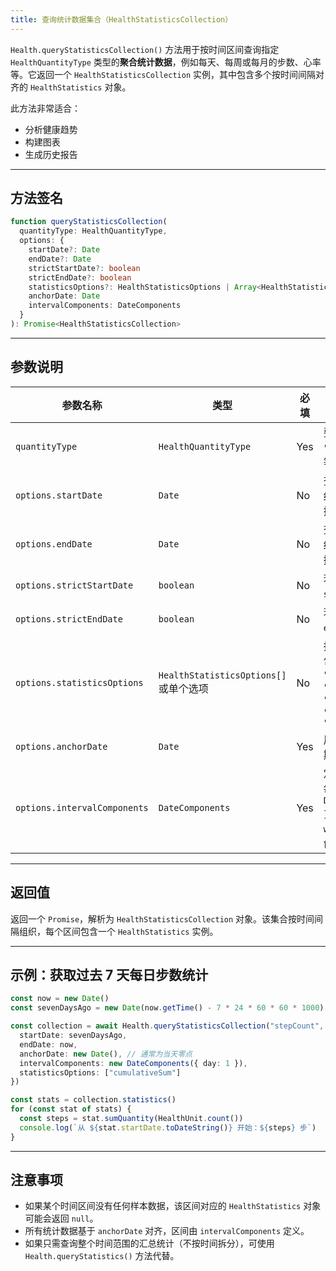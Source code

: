 ```yaml
---
title: 查询统计数据集合（HealthStatisticsCollection）
---
```

`Health.queryStatisticsCollection()` 方法用于按时间区间查询指定 `HealthQuantityType` 类型的**聚合统计数据**，例如每天、每周或每月的步数、心率等。它返回一个 `HealthStatisticsCollection` 实例，其中包含多个按时间间隔对齐的 `HealthStatistics` 对象。

此方法非常适合：

* 分析健康趋势
* 构建图表
* 生成历史报告

---

## 方法签名

```ts
function queryStatisticsCollection(
  quantityType: HealthQuantityType,
  options: {
    startDate?: Date
    endDate?: Date
    strictStartDate?: boolean
    strictEndDate?: boolean
    statisticsOptions?: HealthStatisticsOptions | Array<HealthStatisticsOptions>
    anchorDate: Date
    intervalComponents: DateComponents
  }
): Promise<HealthStatisticsCollection>
```

---

## 参数说明

| 参数名称                         | 类型                                | 必填  | 说明                                                                                                                                                                        |
| ---------------------------- | --------------------------------- | --- | ------------------------------------------------------------------------------------------------------------------------------------------------------------------------- |
| `quantityType`               | `HealthQuantityType`              | Yes | 要查询的健康数据类型，如 `"stepCount"`、`"heartRate"` 等                                                                                                                                |
| `options.startDate`          | `Date`                            | No  | 查询范围的起始日期，查询结果不包含此日期之前的数据                                                                                                                                                 |
| `options.endDate`            | `Date`                            | No  | 查询范围的结束日期，查询结果不包含此日期之后的数据                                                                                                                                                 |
| `options.strictStartDate`    | `boolean`                         | No  | 若为 `true`，仅包含精确从 `startDate` 开始的区间                                                                                                                                        |
| `options.strictEndDate`      | `boolean`                         | No  | 若为 `true`，仅包含精确在 `endDate` 结束的区间                                                                                                                                          |
| `options.statisticsOptions`  | `HealthStatisticsOptions[]` 或单个选项 | No  | 指定要计算的统计类型，可包含： `"cumulativeSum"`, `"discreteAverage"`, `"discreteMin"`, `"discreteMax"`, `"mostRecent"`, `"duration"`, `"separateBySource"` |
| `options.anchorDate`         | `Date`                            | Yes | 用于对齐时间间隔的锚点日期，通常设为当天零点                                                                                                                                                    |
| `options.intervalComponents` | `DateComponents`                  | Yes | 定义时间间隔，例如每日、每周等。通过 `new DateComponents({ day: 1 })`、`new DateComponents({ weekOfYear: 1 })` 等方式创建                                                                         |

---

## 返回值

返回一个 `Promise`，解析为 `HealthStatisticsCollection` 对象。该集合按时间间隔组织，每个区间包含一个 `HealthStatistics` 实例。

---

## 示例：获取过去 7 天每日步数统计

```ts
const now = new Date()
const sevenDaysAgo = new Date(now.getTime() - 7 * 24 * 60 * 60 * 1000)

const collection = await Health.queryStatisticsCollection("stepCount", {
  startDate: sevenDaysAgo,
  endDate: now,
  anchorDate: new Date(), // 通常为当天零点
  intervalComponents: new DateComponents({ day: 1 }),
  statisticsOptions: ["cumulativeSum"]
})

const stats = collection.statistics()
for (const stat of stats) {
  const steps = stat.sumQuantity(HealthUnit.count())
  console.log(`从 ${stat.startDate.toDateString()} 开始：${steps} 步`)
}
```

---

## 注意事项

* 如果某个时间区间没有任何样本数据，该区间对应的 `HealthStatistics` 对象可能会返回 `null`。
* 所有统计数据基于 `anchorDate` 对齐，区间由 `intervalComponents` 定义。
* 如果只需查询整个时间范围的汇总统计（不按时间拆分），可使用 `Health.queryStatistics()` 方法代替。
